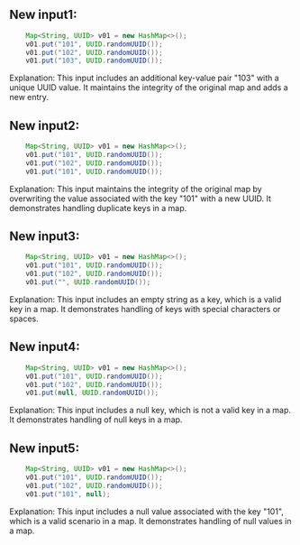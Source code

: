 ## New input1:
```java
    Map<String, UUID> v01 = new HashMap<>();
    v01.put("101", UUID.randomUUID());
    v01.put("102", UUID.randomUUID());
    v01.put("103", UUID.randomUUID());
```
Explanation: This input includes an additional key-value pair "103" with a unique UUID value. It maintains the integrity of the original map and adds a new entry.

## New input2:
```java
    Map<String, UUID> v01 = new HashMap<>();
    v01.put("101", UUID.randomUUID());
    v01.put("102", UUID.randomUUID());
    v01.put("101", UUID.randomUUID());
```
Explanation: This input maintains the integrity of the original map by overwriting the value associated with the key "101" with a new UUID. It demonstrates handling duplicate keys in a map.

## New input3:
```java
    Map<String, UUID> v01 = new HashMap<>();
    v01.put("101", UUID.randomUUID());
    v01.put("102", UUID.randomUUID());
    v01.put("", UUID.randomUUID());
```
Explanation: This input includes an empty string as a key, which is a valid key in a map. It demonstrates handling of keys with special characters or spaces.

## New input4:
```java
    Map<String, UUID> v01 = new HashMap<>();
    v01.put("101", UUID.randomUUID());
    v01.put("102", UUID.randomUUID());
    v01.put(null, UUID.randomUUID());
```
Explanation: This input includes a null key, which is not a valid key in a map. It demonstrates handling of null keys in a map.

## New input5:
```java
    Map<String, UUID> v01 = new HashMap<>();
    v01.put("101", UUID.randomUUID());
    v01.put("102", UUID.randomUUID());
    v01.put("101", null);
```
Explanation: This input includes a null value associated with the key "101", which is a valid scenario in a map. It demonstrates handling of null values in a map.
